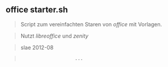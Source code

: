 ## office starter.sh

> Script zum vereinfachten Staren von *office* mit Vorlagen.

> Nutzt *libreoffice* und *zenity*

> slae 2012-08

>                         ...
